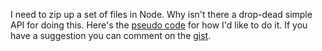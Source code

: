 I need to zip up a set of files in Node. Why isn't there a drop-dead simple API for doing this. Here's the <a href="https://gist.github.com/scripting/aa50ae77b8929bcad55c8b7125a6f3ba">pseudo code</a> for how I'd like to do it. If you have a suggestion you can comment on the <a href="https://gist.github.com/scripting/aa50ae77b8929bcad55c8b7125a6f3ba">gist</a>. 
